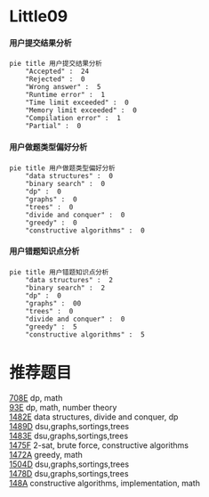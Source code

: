 # Little09

<!-- tabs:start -->



#### **用户提交结果分析**

```mermaid
pie title 用户提交结果分析
    "Accepted" :  24
    "Rejected" :  0
    "Wrong answer" :  5
    "Runtime error" :  1
    "Time limit exceeded" :  0
    "Memory limit exceeded" :  0
    "Compilation error" :  1
    "Partial" :  0
```

#### **用户做题类型偏好分析**

```mermaid
pie title 用户做题类型偏好分析
    "data structures" :  0
    "binary search" :  0
    "dp" :  0
    "graphs" :  0
    "trees" :  0
    "divide and conquer" :  0
    "greedy" :  0
    "constructive algorithms" :  0
```
#### **用户错题知识点分析**

```mermaid
pie title 用户错题知识点分析
    "data structures" :  2
    "binary search" :  2
    "dp" :  0
    "graphs" :  00
    "trees" :  0
    "divide and conquer" :  0
    "greedy" :  5
    "constructive algorithms" :  5
```



<!-- tabs:end -->
# 推荐题目
[708E](https://codeforces.com/contest/708/problem/E)		dp,
                        math		  
[93E](https://codeforces.com/contest/93/problem/E)		dp,
                        math,
                        number theory		  
[1482E](https://codeforces.com/contest/1482/problem/E)		data structures,
                        divide and conquer,
                        dp		  
[1489D](https://codeforces.com/contest/1489/problem/D)		dsu,graphs,sortings,trees		  
[1483E](https://codeforces.com/contest/1483/problem/E)		dsu,graphs,sortings,trees		  
[1475F](https://codeforces.com/contest/1475/problem/F)		2-sat,
                        brute force,
                        constructive algorithms		  
[1472A](https://codeforces.com/contest/1472/problem/A)		greedy,
                        math		  
[1504D](https://codeforces.com/contest/1504/problem/D)		dsu,graphs,sortings,trees		  
[1478D](https://codeforces.com/contest/1478/problem/D)		dsu,graphs,sortings,trees		  
[148A](https://codeforces.com/contest/148/problem/A)		constructive algorithms,
                        implementation,
                        math		  
